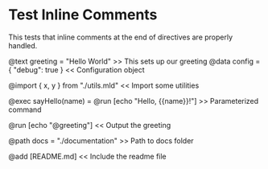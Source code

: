 # Test Inline Comments

This tests that inline comments at the end of directives are properly handled.

@text greeting = "Hello World" >> This sets up our greeting
@data config = { "debug": true } << Configuration object

@import { x, y } from "./utils.mld" << Import some utilities

@exec sayHello(name) = @run [echo "Hello, {{name}}!"] >> Parameterized command

@run [echo "@greeting"] << Output the greeting

@path docs = "./documentation" >> Path to docs folder

@add [README.md] << Include the readme file